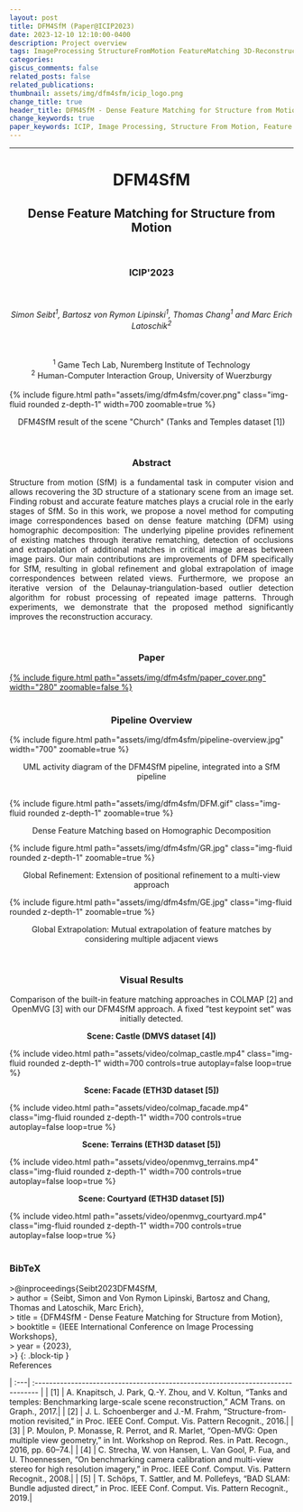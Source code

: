 ```yaml
---
layout: post
title: DFM4SfM (Paper@ICIP2023)
date: 2023-12-10 12:10:00-0400
description: Project overview
tags: ImageProcessing StructureFromMotion FeatureMatching 3D-Reconstruction
categories:
giscus_comments: false
related_posts: false
related_publications: 
thumbnail: assets/img/dfm4sfm/icip_logo.png
change_title: true
header_title: DFM4SfM - Dense Feature Matching for Structure from Motion
change_keywords: true
paper_keywords: ICIP, Image Processing, Structure From Motion, Feature Matching, 3D Reconstruction, Research
---
```

<hr>
<style>
table, td, th {
   border: none!important;
}
</style>
<center><h1><b>DFM4SfM</b><br></h1><h2><b>Dense Feature Matching for Structure from Motion</b></h2></center>
<br>
<center><h3>ICIP'2023</h3></center>
<br>
<center><h6>Simon Seibt<sup>1</sup>, Bartosz von Rymon Lipinski<sup>1</sup>, Thomas Chang<sup>1</sup> and Marc Erich Latoschik<sup>2</sup></h6></center>
<br>
<center><sup>1</sup> Game Tech Lab, Nuremberg Institute of Technology<br>
<sup>2</sup> Human-Computer Interaction Group, University of Wuerzburgy</center>
<br>
<div class="row mt-3">
    <div class="col-sm mt-3 mt-md-0">
        <div class="text-center">
            {% include figure.html path="assets/img/dfm4sfm/cover.png" class="img-fluid rounded z-depth-1" width=700 zoomable=true %}
            <center><p>DFM4SfM result of the scene "Church" (Tanks and Temples dataset [1])</p></center>
        </div>
    </div>
</div>
<br>
<center><h3><b>Abstract</b></h3></center>
<p style="text-align: justify;">Structure from motion (SfM) is a fundamental task in computer vision and allows recovering the 3D structure of a stationary scene from an image set. Finding robust and accurate feature matches plays a crucial role in the early stages of SfM. So in this work, we propose a novel method for computing image correspondences based on dense feature matching (DFM) using homographic decomposition: The underlying pipeline provides refinement of existing matches through iterative rematching, detection of occlusions and extrapolation of additional matches in critical image areas between image pairs. Our main contributions are improvements of DFM specifically for SfM, resulting in global refinement and global extrapolation of image correspondences between related views. Furthermore, we propose an iterative version of the Delaunay-triangulation-based outlier detection algorithm for robust processing of repeated image patterns. Through experiments, we demonstrate that the proposed method significantly improves the reconstruction accuracy.</p>
<br>
<center><h3><b>Paper</b></h3></center>
<div class="row mt-3">
    <div class="col-sm mt-3 mt-md-0">
        <div class="text-center">
            <a href="https://ieeexplore.ieee.org/document/10328368">{% include figure.html path="assets/img/dfm4sfm/paper_cover.png" width="280" zoomable=false %}</a>
        </div>
    </div>
</div>
<br>
<center><h3><b>Pipeline Overview</b></h3></center>
<div class="row mt-3">
    <div class="col-sm mt-3 mt-md-0">
        <div class="text-center">
            {% include figure.html path="assets/img/dfm4sfm/pipeline-overview.jpg" width="700" zoomable=true %}
            <center><p>UML activity diagram of the DFM4SfM pipeline, integrated into a SfM pipeline</p></center>
        </div>
    </div>
</div>
<br>
<div class="row mt-3">
    <div class="col-sm mt-3 mt-md-0">
        <div class="text-center">
            {% include figure.html path="assets/img/dfm4sfm/DFM.gif" class="img-fluid rounded z-depth-1" zoomable=true %}
            <center><p>Dense Feature Matching based on Homographic Decomposition</p></center>
        </div>
    </div>
        <div class="col-sm mt-3 mt-md-0">
        <div class="text-center">
            {% include figure.html path="assets/img/dfm4sfm/GR.jpg" class="img-fluid rounded z-depth-1" zoomable=true %}
            <center><p>Global Refinement: Extension of positional refinement to a multi-view approach</p></center>
        </div>
    </div>
        <div class="col-sm mt-3 mt-md-0">
        <div class="text-center">
            {% include figure.html path="assets/img/dfm4sfm/GE.jpg" class="img-fluid rounded z-depth-1" zoomable=true %}
            <center><p>Global Extrapolation: Mutual extrapolation of feature matches by considering multiple adjacent views</p></center>
        </div>
    </div>
</div>
<br>
<center><h3><b>Visual Results</b></h3></center>
<center>Comparison of the built-in feature matching approaches in COLMAP [2] and OpenMVG [3] with our DFM4SfM approach. A fixed ”test keypoint set” was initially detected.</center>

<div class="row mt-3">
    <div class="col-sm mt-3 mt-md-0">
    <div class="text-center">
        <center><p><b>Scene: Castle (DMVS dataset [4])</b></p></center>
         {% include video.html path="assets/video/colmap_castle.mp4" class="img-fluid rounded z-depth-1" width=700 controls=true autoplay=false loop=true %}     
    </div>
    </div>
</div>
<div class="row mt-3">
    <div class="col-sm mt-3 mt-md-0">
    <div class="text-center">
        <center><p><b>Scene: Facade (ETH3D dataset [5])</b></p></center>
        {% include video.html path="assets/video/colmap_facade.mp4" class="img-fluid rounded z-depth-1" width=700 controls=true autoplay=false loop=true %}  
    </div>
    </div>
</div>
<div class="row mt-3">
    <div class="col-sm mt-3 mt-md-0">
    <div class="text-center">
        <center><p><b>Scene: Terrains (ETH3D dataset [5])</b></p></center>
        {% include video.html path="assets/video/openmvg_terrains.mp4" class="img-fluid rounded z-depth-1" width=700 controls=true autoplay=false loop=true %}    
    </div>
    </div>
</div>
<div class="row mt-3">
    <div class="col-sm mt-3 mt-md-0">
    <div class="text-center">
        <center><p><b>Scene: Courtyard (ETH3D dataset [5])</b></p></center>
         {% include video.html path="assets/video/openmvg_courtyard.mp4" class="img-fluid rounded z-depth-1" width=700 controls=true autoplay=false loop=true %}    
    </div>
    </div>
</div>
<br>
<h3><b>BibTeX</b></h3>
>@inproceedings{Seibt2023DFM4SfM,<br>
>  author = {Seibt, Simon and Von Rymon Lipinski, Bartosz and Chang, Thomas and Latoschik, Marc Erich},<br>
>  title = {DFM4SfM - Dense Feature Matching for Structure from Motion},<br>
>  booktitle = {IEEE International Conference on Image Processing Workshops},<br>
>  year = {2023},<br>
>}
{: .block-tip }
<br>
References

| :---| :------------------------------------------------------------------------------- | 
| [1] | A. Knapitsch, J. Park, Q.-Y. Zhou, and V. Koltun, “Tanks and temples: Benchmarking large-scale scene reconstruction,” ACM Trans. on Graph., 2017.|
| [2] | J. L. Schoenberger and J.-M. Frahm, “Structure-from-motion revisited,” in Proc. IEEE Conf. Comput. Vis. Pattern Recognit., 2016.|
| [3] | P. Moulon, P. Monasse, R. Perrot, and R. Marlet, “Open-MVG: Open multiple view geometry,” in Int. Workshop on Reprod. Res. in Patt. Recogn., 2016, pp. 60–74.|
| [4] | C. Strecha, W. von Hansen, L. Van Gool, P. Fua, and U. Thoennessen, “On benchmarking camera calibration and multi-view stereo for high resolution imagery,” in Proc. IEEE Conf. Comput. Vis. Pattern Recognit., 2008.|
| [5] | T. Schöps, T. Sattler, and M. Pollefeys, “BAD SLAM: Bundle adjusted direct,” in Proc. IEEE Conf. Comput. Vis. Pattern Recognit., 2019.|